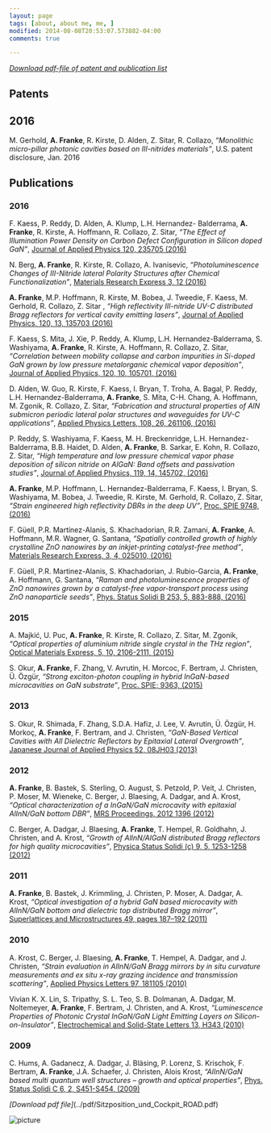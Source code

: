 ```yaml
---
layout: page
tags: [about, about me, me, ]
modified: 2014-08-08T20:53:07.573882-04:00
comments: true

---
```

[*Download pdf-file of patent and publication list*](../pdf/AA_publications_Franke_upload_Jan2016.pdf)


## Patents
         
## 2016
M. Gerhold, **A. Franke**, R. Kirste, D. Alden, Z. Sitar, R. Collazo,  *“Monolithic micro-pillar photonic cavities based on III-nitrides materials”*, U.S. patent disclosure, Jan. 2016

## Publications
   
### 2016
F. Kaess, P. Reddy, D. Alden, A. Klump, L.H. Hernandez- Balderrama, **A. Franke**, R. Kirste, A. Hoffmann, R. Collazo, Z. Sitar, *“The Effect of Illumination Power Density on Carbon Defect Configuration in Silicon doped GaN”*, [Journal of Applied Physics 120, 235705 (2016)](http://aip.scitation.org/doi/abs/10.1063/1.4972468)  

N. Berg, **A. Franke**, R. Kirste, R. Collazo, A. Ivanisevic, *“Photoluminescence Changes of III-Nitride lateral Polarity Structures after Chemical Functionalization”*, [Materials Research Express 3, 12 (2016)](http://iopscience.iop.org/article/10.1088/2053-1591/3/12/125906)

**A. Franke**, M.P. Hoffmann, R. Kirste, M. Bobea, J. Tweedie, F. Kaess, M. Gerhold, R. Collazo, Z. Sitar , *“High reflectivity III-nitride UV-C distributed Bragg reflectors for vertical cavity emitting lasers”*, [Journal of Applied Physics, 120, 13, 135703 (2016)](http://aip.scitation.org/doi/abs/10.1063/1.4963831?journalCode=jap)

F. Kaess, S. Mita, J. Xie, P. Reddy, A. Klump, L.H. Hernandez-Balderrama, S. Washiyama, **A. Franke**, R. Kirste, A. Hoffmann, R. Collazo, Z. Sitar, *“Correlation between mobility collapse and carbon impurities in Si-doped GaN grown by low pressure metalorganic chemical vapor deposition”*, [Journal of Applied Physics, 120, 10, 105701, (2016)](http://aip.scitation.org/doi/abs/10.1063/1.4962017?journalCode=jap)

D. Alden, W. Guo, R. Kirste, F. Kaess, I. Bryan, T. Troha, A. Bagal, P. Reddy, L.H. Hernandez-Balderrama, **A. Franke**, S. Mita, C-H. Chang, A. Hoffmann, M. Zgonik, R. Collazo, Z. Sitar, *“Fabrication and structural properties of AlN submicron periodic lateral polar structures and waveguides for UV-C applications”*, [Applied Physics Letters, 108, 26, 261106, (2016)](http://aip.scitation.org/doi/abs/10.1063/1.4955033?journalCode=apl)

P. Reddy, S. Washiyama, F. Kaess, M. H. Breckenridge, L.H. Hernandez-Balderrama, B.B. Haidet, D. Alden, **A. Franke**, B. Sarkar, E. Kohn, R. Collazo, Z. Sitar, *“High temperature and low pressure chemical vapor phase deposition of silicon nitride on AlGaN: Band offsets and passivation studies”*, [Journal of Applied Physics, 119, 14, 145702, (2016)](http://aip.scitation.org/doi/abs/10.1063/1.4945775?journalCode=jap)

**A. Franke**, M.P. Hoffmann, L. Hernandez-Balderrama, F. Kaess, I. Bryan, S. Washiyama, M. Bobea, J. Tweedie, R. Kirste, M. Gerhold, R. Collazo, Z. Sitar, *“Strain engineered high reflectivity DBRs in the deep UV”*, [Proc. SPIE 9748, (2016)](http://proceedings.spiedigitallibrary.org/proceeding.aspx?articleid=2498878)

F. Güell, P.R. Martínez-Alanis, S. Khachadorian, R.R. Zamani, **A. Franke**, A. Hoffmann, M.R. Wagner, G. Santana, *“Spatially controlled growth of highly crystalline ZnO nanowires by an inkjet-printing catalyst-free method”*, [Materials Research Express, 3, 4, 025010, (2016)](http://iopscience.iop.org/article/10.1088/2053-1591/3/2/025010/meta)

F. Güell, P.R. Martinez-Alanis, S. Khachadorian, J. Rubio-Garcia, **A. Franke**, A. Hoffmann, G. Santana, *“Raman and photoluminescence properties of ZnO nanowires grown by a catalyst-free vapor-transport process using ZnO nanoparticle seeds”*, [Phys. Status Solidi B 253, 5, 883-888, (2016)](http://onlinelibrary.wiley.com/doi/10.1002/pssb.201552651/full)

### 2015
A. Majkić, U. Puc, **A. Franke**, R. Kirste, R. Collazo, Z. Sitar, M. Zgonik, *“Optical properties of aluminium nitride single crystal in the THz region”*, [Optical Materials Express, 5, 10, 2106-2111, (2015)](https://www.osapublishing.org/ome/abstract.cfm?uri=ome-5-10-2106)

S. Okur, **A. Franke**, F. Zhang, V. Avrutin, H. Morcoc, F. Bertram, J. Christen, Ü. Özgür, *“Strong exciton-photon coupling in hybrid InGaN-based microcavities on GaN substrate”*, [Proc. SPIE; 9363, (2015)](http://spie.org/Publications/Proceedings/Paper/10.1117/12.2080265)

### 2013
S. Okur, R. Shimada, F. Zhang, S.D.A. Hafiz, J. Lee, V. Avrutin, Ü. Özgür, H. Morkoç, **A. Franke**,
F. Bertram, and J. Christen, *“GaN-Based Vertical Cavities with All Dielectric Reflectors by Epitaxial Lateral Overgrowth”*, [Japanese Journal of Applied Physics 52, 08JH03 (2013)](http://iopscience.iop.org/article/10.7567/JJAP.52.08JH03/meta)

### 2012
**A. Franke**, B. Bastek, S. Sterling, O. August, S. Petzold, P. Veit, J. Christen, P. Moser, M. Wieneke, C. Berger, J. Blaesing, A. Dadgar, and A. Krost, *“Optical characterization of a InGaN/GaN microcavity with epitaxial AlInN/GaN bottom DBR”*, [MRS Proceedings, 2012 1396 (2012)](https://www.cambridge.org/core/journals/mrs-online-proceedings-library-archive/article/div-classtitleoptical-characterization-of-a-ingangan-microcavity-with-epitaxial-alinngan-bottom-dbrdiv/1833B112BDAC0E3C59441DDC80310A91)

C. Berger, A. Dadgar, J. Blaesing, **A. Franke**, T. Hempel, R. Goldhahn, J. Christen, and A. Krost, *“Growth of AlInN/AlGaN distributed Bragg reflectors for high quality microcavities”*, [Physica Status Solidi (c) 9, 5, 1253-1258 (2012)](http://onlinelibrary.wiley.com/doi/10.1002/pssc.201100132/abstract)

### 2011
**A. Franke**, B. Bastek, J. Krimmling, J. Christen, P. Moser, A. Dadgar, A. Krost, *“Optical investigation of a hybrid GaN based microcavity with AlInN/GaN bottom and dielectric top distributed Bragg mirror”*, [Superlattices and Microstructures 49, pages 187–192 (2011)](http://www.sciencedirect.com/science/article/pii/S0749603610000790)

### 2010
A. Krost, C. Berger, J. Blaesing, **A. Franke**, T. Hempel, A. Dadgar, and J. Christen, *“Strain evaluation in AlInN/GaN Bragg mirrors by in situ curvature measurements and ex situ x-ray grazing incidence and transmission scattering”*, [Applied Physics Letters 97, 181105 (2010)](http://aip.scitation.org/doi/abs/10.1063/1.3514241?journalCode=apl)

Vivian K. X. Lin, S. Tripathy, S. L. Teo, S. B. Dolmanan, A. Dadgar, M. Noltemeyer, **A. Franke**, F. Bertram, J. Christen, and A. Krost, *“Luminescence Properties of Photonic Crystal InGaN/GaN Light Emitting Layers on Silicon-on-Insulator”*, [Electrochemical and Solid-State Letters 13, H343 (2010)](http://esl.ecsdl.org/content/13/10/H343.abstract)

### 2009
C. Hums, A. Gadanecz, A. Dadgar, J. Bläsing, P. Lorenz, S. Krischok, F. Bertram, **A. Franke**, J.A. Schaefer, J. Christen, Alois Krost, *“AlInN/GaN based multi quantum well structures – growth and optical properties”*, [Phys. Status Solidi C 6, 2, S451-S454, (2009)](http://onlinelibrary.wiley.com/doi/10.1002/pssc.200880899/abstract)


*[Download pdf file]*(../pdf/Sitzposition_und_Cockpit_ROAD.pdf)

![picture](../images/bio-photo.jpg) 
